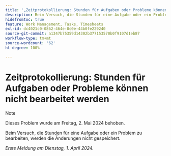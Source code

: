 ```yaml
---
title: '„Zeitprotokollierung: Stunden für Aufgaben oder Probleme können nicht bearbeitet werden“'
description: Beim Versuch, die Stunden für eine Aufgabe oder ein Problem zu bearbeiten, werden die Änderungen nicht gespeichert.
hidefromtoc: true
feature: Work Management, Tasks, Timesheets
exl-id: dc4021c0-0862-464e-8c0e-44b0fe229240
source-git-commit: a1347b75359d14302b377153570b0f9107d1eb87
workflow-type: tm+mt
source-wordcount: '62'
ht-degree: 100%

---
```


# Zeitprotokollierung: Stunden für Aufgaben oder Probleme können nicht bearbeitet werden

>[!NOTE]
>
>Dieses Problem wurde am Freitag, 2. Mai 2024 behoben.

Beim Versuch, die Stunden für eine Aufgabe oder ein Problem zu bearbeiten, werden die Änderungen nicht gespeichert.

_Erste Meldung am Dienstag, 1. April 2024._
